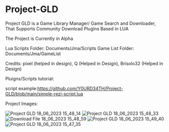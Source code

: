 # Project-GLD
Project GLD is a Game Library Manager/ Game Search and Downloader, That Supports Community Download Plugins Based in LUA


The Project is Currently in Alpha


Lua Scripts Folder: Documents/Jma/Scripts
Game List Folder: Documents/Jma/GameList


Credits: pixel (helped in design), Q (Helped in Design), Brisolo32 (Helped in Design)

Pluigns/Scripts tutorial:


script example:https://github.com/Y0URD34TH/Project-GLD/blob/main/simple-rezi-script.lua


Project Images:


![Project GLD 18_06_2023 15_48_14](https://github.com/Y0URD34TH/Project-GLD/assets/58450502/321d3645-759e-4917-b215-587f1876ccd1)
![Project GLD 18_06_2023 15_48_33](https://github.com/Y0URD34TH/Project-GLD/assets/58450502/f62549d0-a846-4a6c-9c94-678c6540b3d4)
![Download File 18_06_2023 15_48_59](https://github.com/Y0URD34TH/Project-GLD/assets/58450502/b8e3ee10-a975-45e9-8466-dcb472558408)
![Project GLD 18_06_2023 15_49_40](https://github.com/Y0URD34TH/Project-GLD/assets/58450502/13895d4b-8c13-42ce-9e42-93f4f3b9450b)
![Project GLD 18_06_2023 15_47_35](https://github.com/Y0URD34TH/Project-GLD/assets/58450502/7daa9372-d5df-43b0-9d6c-9f5adf276994)

